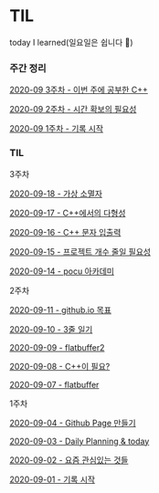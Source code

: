 # TIL
today I learned(일요일은 쉽니다 🌴)



### 주간 정리

[2020-09 3주차 - 이번 주에 공부한 C++](20209-09/week3.md)

[2020-09 2주차 - 시간 확보의 필요성](2020-09/12.md)

[2020-09 1주차 - 기록 시작](2020-09/week1.md)



### TIL



3주차

[2020-09-18 - 가상 소멸자](2020-09/18.md)

[2020-09-17 - C++에서의 다형성](2020-09/17.md)

[2020-09-16 - C++ 문자 입출력](2020-09/16.md)

[2020-09-15 -  프로젝트 개수 줄일 필요성](2020-09/15.md)

[2020-09-14 - pocu 아카데미](2020-09/14.md)



2주차

[2020-09-11 - github.io 목표](2020-09/11.md)

[2020-09-10 - 3줄 일기](2020-09/10.md)

[2020-09-09 - flatbuffer2](2020-09/09.md)

[2020-09-08 - C++이 필요?](2020-09/08.md)

[2020-09-07 - flatbuffer](2020-09/07.md)



1주차

[2020-09-04 - Github Page 만들기](2020-09/04.md)

[2020-09-03 - Daily Planning & today](2020-09/03.md)

[2020-09-02 - 요즘 관심있는 것들](2020-09/02.md)

[2020-09-01 - 기록 시작](2020-09/01.md) 





